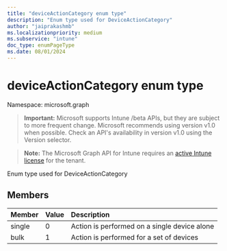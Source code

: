 ```yaml
---
title: "deviceActionCategory enum type"
description: "Enum type used for DeviceActionCategory"
author: "jaiprakashmb"
ms.localizationpriority: medium
ms.subservice: "intune"
doc_type: enumPageType
ms.date: 08/01/2024
---
```


# deviceActionCategory enum type

Namespace: microsoft.graph

> **Important:** Microsoft supports Intune /beta APIs, but they are subject to more frequent change. Microsoft recommends using version v1.0 when possible. Check an API's availability in version v1.0 using the Version selector.

> **Note:** The Microsoft Graph API for Intune requires an [active Intune license](https://go.microsoft.com/fwlink/?linkid=839381) for the tenant.

Enum type used for DeviceActionCategory

## Members
|Member|Value|Description|
|:---|:---|:---|
|single|0|Action is performed on a single device alone|
|bulk|1|Action is performed for a set of devices|